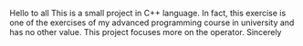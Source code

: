 Hello to all
This is a small project in C++ language. In fact, this exercise is one of the exercises of my advanced programming course in university and has no other value.
This project focuses more on the operator.
Sincerely
